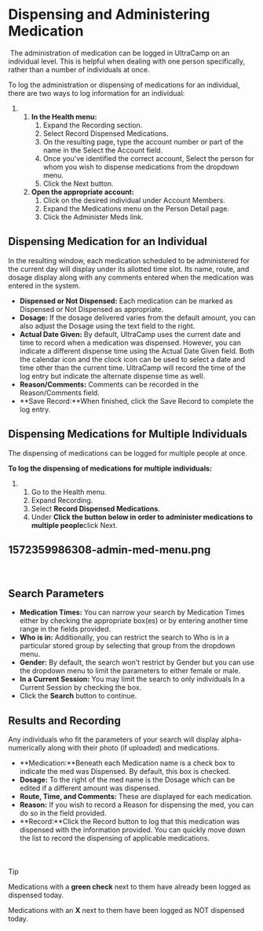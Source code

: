 # Dispensing and Administering Medication
 The administration of medication can be logged in UltraCamp on an individual level. This is helpful when dealing with one person specifically, rather than a number of individuals at once.    


To log the administration or dispensing of medications for an individual, there are two ways to log information for an individual:


1. 1. **In the Health menu:**
		1. Expand the Recording section.
		2. Select Record Dispensed Medications.
		3. On the resulting page, type the account number or part of the name in the Select the Account field.
		4. Once you've identified the correct account, Select the person for whom you wish to dispense medications from the dropdown menu.
		5. Click the Next button.
	2. **Open the appropriate account:**
		1. Click on the desired individual under Account Members.
		2. Expand the Medications menu on the Person Detail page.
		3. Click the Administer Meds link.


## 



  
  



## Dispensing Medication for an Individual


In the resulting window, each medication scheduled to be administered for the current day will display under its allotted time slot. Its name, route, and dosage display along with any comments entered when the medication was entered in the system.


* **Dispensed or Not Dispensed:** Each medication can be marked as Dispensed or Not Dispensed as appropriate.
* **Dosage:** If the dosage delivered varies from the default amount, you can also adjust the Dosage using the text field to the right.
* **Actual Date Given:** By default, UltraCamp uses the current date and time to record when a medication was dispensed. However, you can indicate a different dispense time using the Actual Date Given field. Both the calendar icon and the clock icon can be used to select a date and time other than the current time. UltraCamp will record the time of the log entry but indicate the alternate dispense time as well.
* **Reason/Comments:** Comments can be recorded in the Reason/Comments field.
* **Save Record:**When finished, click the Save Record to complete the log entry.


  
  



## Dispensing Medications for Multiple Individuals


The dispensing of medications can be logged for multiple people at once.    


**To log the dispensing of medications for multiple individuals:**


1. 1. Go to the Health menu.
	2. Expand Recording.
	3. Select **Record Dispensed Medications**.
	4. Under **Click the button below in order to administer medications to multiple people**click Next.


## 1572359986308-admin-med-menu.png


 



  
  



## Search Parameters


* **Medication Times:** You can narrow your search by Medication Times either by checking the appropriate box(es) or by entering another time range in the fields provided.
* **Who is in:** Additionally, you can restrict the search to Who is in a particular stored group by selecting that group from the dropdown menu.
* **Gender:** By default, the search won't restrict by Gender but you can use the dropdown menu to limit the parameters to either female or male.
* **In a Current Session:** You may limit the search to only individuals In a Current Session by checking the box.
* Click the **Search** button to continue.


## 


## Results and Recording


Any individuals who fit the parameters of your search will display alpha-numerically along with their photo (if uploaded) and medications.


* **Medication:**Beneath each Medication name is a check box to indicate the med was Dispensed. By default, this box is checked.
* **Dosage:** To the right of the med name is the Dosage which can be edited if a different amount was dispensed.
* **Route, Time, and Comments:** These are displayed for each medication.
* **Reason:** If you wish to record a Reason for dispensing the med, you can do so in the field provided.
* **Record:**Click the Record button to log that this medication was dispensed with the information provided. You can quickly move down the list to record the dispensing of applicable medications.


 



#### 
 Tip


Medications with a **green check** next to them have already been logged as dispensed today.


Medications with an **X** next to them have been logged as NOT dispensed today.



 

